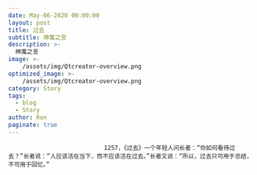 ```yaml
---
date: May-06-2020 00:00:00
layout: post
title: 过去
subtitle: 神寓之言
description: >-
  神寓之言
image: >-
    /assets/img/Qtcreator-overview.png
optimized_image: >-
    /assets/img/Qtcreator-overview.png
category: Story
tags:
  - blog
  - Story
author: Ron
paginate: true
---
```


							　　1257，《过去》一个年轻人问长者：“你如何看待过去？”长者说：“人应该活在当下，而不应该活在过去。”长者又说：“所以，过去只可用于总结，不可用于回忆。”
							
							
						